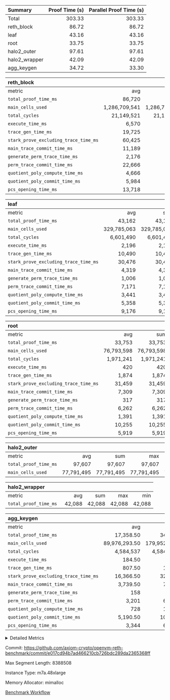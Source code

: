 | Summary | Proof Time (s) | Parallel Proof Time (s) |
|:---|---:|---:|
| Total |  303.33 |  303.33 |
| reth_block |  86.72 |  86.72 |
| leaf |  43.16 |  43.16 |
| root |  33.75 |  33.75 |
| halo2_outer |  97.61 |  97.61 |
| halo2_wrapper |  42.09 |  42.09 |
| agg_keygen |  34.72 |  33.30 |


| reth_block |||||
|:---|---:|---:|---:|---:|
|metric|avg|sum|max|min|
| `total_proof_time_ms ` |  86,720 |  86,720 |  86,720 |  86,720 |
| `main_cells_used     ` |  1,286,709,541 |  1,286,709,541 |  1,286,709,541 |  1,286,709,541 |
| `total_cycles        ` |  21,149,521 |  21,149,521 |  21,149,521 |  21,149,521 |
| `execute_time_ms     ` |  6,570 |  6,570 |  6,570 |  6,570 |
| `trace_gen_time_ms   ` |  19,725 |  19,725 |  19,725 |  19,725 |
| `stark_prove_excluding_trace_time_ms` |  60,425 |  60,425 |  60,425 |  60,425 |
| `main_trace_commit_time_ms` |  11,189 |  11,189 |  11,189 |  11,189 |
| `generate_perm_trace_time_ms` |  2,176 |  2,176 |  2,176 |  2,176 |
| `perm_trace_commit_time_ms` |  22,666 |  22,666 |  22,666 |  22,666 |
| `quotient_poly_compute_time_ms` |  4,666 |  4,666 |  4,666 |  4,666 |
| `quotient_poly_commit_time_ms` |  5,984 |  5,984 |  5,984 |  5,984 |
| `pcs_opening_time_ms ` |  13,718 |  13,718 |  13,718 |  13,718 |

| leaf |||||
|:---|---:|---:|---:|---:|
|metric|avg|sum|max|min|
| `total_proof_time_ms ` |  43,162 |  43,162 |  43,162 |  43,162 |
| `main_cells_used     ` |  329,785,063 |  329,785,063 |  329,785,063 |  329,785,063 |
| `total_cycles        ` |  6,601,490 |  6,601,490 |  6,601,490 |  6,601,490 |
| `execute_time_ms     ` |  2,196 |  2,196 |  2,196 |  2,196 |
| `trace_gen_time_ms   ` |  10,490 |  10,490 |  10,490 |  10,490 |
| `stark_prove_excluding_trace_time_ms` |  30,476 |  30,476 |  30,476 |  30,476 |
| `main_trace_commit_time_ms` |  4,319 |  4,319 |  4,319 |  4,319 |
| `generate_perm_trace_time_ms` |  1,006 |  1,006 |  1,006 |  1,006 |
| `perm_trace_commit_time_ms` |  7,171 |  7,171 |  7,171 |  7,171 |
| `quotient_poly_compute_time_ms` |  3,441 |  3,441 |  3,441 |  3,441 |
| `quotient_poly_commit_time_ms` |  5,358 |  5,358 |  5,358 |  5,358 |
| `pcs_opening_time_ms ` |  9,176 |  9,176 |  9,176 |  9,176 |

| root |||||
|:---|---:|---:|---:|---:|
|metric|avg|sum|max|min|
| `total_proof_time_ms ` |  33,753 |  33,753 |  33,753 |  33,753 |
| `main_cells_used     ` |  76,793,598 |  76,793,598 |  76,793,598 |  76,793,598 |
| `total_cycles        ` |  1,971,241 |  1,971,241 |  1,971,241 |  1,971,241 |
| `execute_time_ms     ` |  420 |  420 |  420 |  420 |
| `trace_gen_time_ms   ` |  1,874 |  1,874 |  1,874 |  1,874 |
| `stark_prove_excluding_trace_time_ms` |  31,459 |  31,459 |  31,459 |  31,459 |
| `main_trace_commit_time_ms` |  7,309 |  7,309 |  7,309 |  7,309 |
| `generate_perm_trace_time_ms` |  317 |  317 |  317 |  317 |
| `perm_trace_commit_time_ms` |  6,262 |  6,262 |  6,262 |  6,262 |
| `quotient_poly_compute_time_ms` |  1,391 |  1,391 |  1,391 |  1,391 |
| `quotient_poly_commit_time_ms` |  10,255 |  10,255 |  10,255 |  10,255 |
| `pcs_opening_time_ms ` |  5,919 |  5,919 |  5,919 |  5,919 |

| halo2_outer |||||
|:---|---:|---:|---:|---:|
|metric|avg|sum|max|min|
| `total_proof_time_ms ` |  97,607 |  97,607 |  97,607 |  97,607 |
| `main_cells_used     ` |  77,791,495 |  77,791,495 |  77,791,495 |  77,791,495 |

| halo2_wrapper |||||
|:---|---:|---:|---:|---:|
|metric|avg|sum|max|min|
| `total_proof_time_ms ` |  42,088 |  42,088 |  42,088 |  42,088 |

| agg_keygen |||||
|:---|---:|---:|---:|---:|
|metric|avg|sum|max|min|
| `total_proof_time_ms ` |  17,358.50 |  34,717 |  33,297 |  1,420 |
| `main_cells_used     ` |  89,976,293.50 |  179,952,587 |  179,024,518 |  928,069 |
| `total_cycles        ` |  4,584,537 |  4,584,537 |  4,584,537 |  4,584,537 |
| `execute_time_ms     ` |  184.50 |  369 |  364 |  5 |
| `trace_gen_time_ms   ` |  807.50 |  1,615 |  1,597 |  18 |
| `stark_prove_excluding_trace_time_ms` |  16,366.50 |  32,733 |  31,336 |  1,397 |
| `main_trace_commit_time_ms` |  3,739.50 |  7,479 |  7,333 |  146 |
| `generate_perm_trace_time_ms` |  158 |  316 |  295 |  21 |
| `perm_trace_commit_time_ms` |  3,201 |  6,402 |  6,239 |  163 |
| `quotient_poly_compute_time_ms` |  728 |  1,456 |  1,385 |  71 |
| `quotient_poly_commit_time_ms` |  5,190.50 |  10,381 |  10,204 |  177 |
| `pcs_opening_time_ms ` |  3,344 |  6,688 |  5,874 |  814 |



<details>
<summary>Detailed Metrics</summary>

| air_name | block_number | quotient_deg | interactions | constraints |
| --- | --- | --- | --- | --- |
| AccessAdapterAir<16> | 21345144 | 2 | 5 | 14 | 
| AccessAdapterAir<2> | 21345144 | 2 | 5 | 14 | 
| AccessAdapterAir<32> | 21345144 | 2 | 5 | 14 | 
| AccessAdapterAir<4> | 21345144 | 2 | 5 | 14 | 
| AccessAdapterAir<64> | 21345144 | 2 | 5 | 14 | 
| AccessAdapterAir<8> | 21345144 | 2 | 5 | 14 | 
| BitwiseOperationLookupAir<8> | 21345144 | 2 | 2 | 4 | 
| KeccakVmAir | 21345144 | 2 | 321 | 4,571 | 
| MemoryMerkleAir<8> | 21345144 | 2 | 4 | 40 | 
| PersistentBoundaryAir<8> | 21345144 | 2 | 3 | 6 | 
| PhantomAir | 21345144 | 2 | 3 | 5 | 
| Poseidon2PeripheryAir<BabyBearParameters>, 1> | 21345144 | 2 | 1 | 286 | 
| ProgramAir | 21345144 | 1 | 1 | 4 | 
| RangeTupleCheckerAir<2> | 21345144 | 1 | 1 | 4 | 
| VariableRangeCheckerAir | 21345144 | 1 | 1 | 4 | 
| VmAirWrapper<Rv32BaseAluAdapterAir, BaseAluCoreAir<4, 8> | 21345144 | 2 | 19 | 43 | 
| VmAirWrapper<Rv32BaseAluAdapterAir, LessThanCoreAir<4, 8> | 21345144 | 2 | 17 | 39 | 
| VmAirWrapper<Rv32BaseAluAdapterAir, ShiftCoreAir<4, 8> | 21345144 | 2 | 23 | 90 | 
| VmAirWrapper<Rv32BranchAdapterAir, BranchEqualCoreAir<4> | 21345144 | 2 | 11 | 25 | 
| VmAirWrapper<Rv32BranchAdapterAir, BranchLessThanCoreAir<4, 8> | 21345144 | 2 | 13 | 41 | 
| VmAirWrapper<Rv32CondRdWriteAdapterAir, Rv32JalLuiCoreAir> | 21345144 | 2 | 10 | 22 | 
| VmAirWrapper<Rv32HeapAdapterAir<2, 32, 32>, BaseAluCoreAir<32, 8> | 21345144 | 2 | 61 | 140 | 
| VmAirWrapper<Rv32HeapAdapterAir<2, 32, 32>, LessThanCoreAir<32, 8> | 21345144 | 2 | 31 | 129 | 
| VmAirWrapper<Rv32HeapAdapterAir<2, 32, 32>, MultiplicationCoreAir<32, 8> | 21345144 | 2 | 61 | 71 | 
| VmAirWrapper<Rv32HeapAdapterAir<2, 32, 32>, ShiftCoreAir<32, 8> | 21345144 | 2 | 79 | 2,161 | 
| VmAirWrapper<Rv32HeapBranchAdapterAir<2, 32>, BranchEqualCoreAir<32> | 21345144 | 2 | 20 | 64 | 
| VmAirWrapper<Rv32HeapBranchAdapterAir<2, 32>, BranchLessThanCoreAir<32, 8> | 21345144 | 2 | 22 | 136 | 
| VmAirWrapper<Rv32HintStoreAdapterAir, Rv32HintStoreCoreAir> | 21345144 | 2 | 15 | 17 | 
| VmAirWrapper<Rv32IsEqualModAdapterAir<2, 1, 32, 32>, ModularIsEqualCoreAir<32, 4, 8> | 21345144 | 2 | 25 | 223 | 
| VmAirWrapper<Rv32JalrAdapterAir, Rv32JalrCoreAir> | 21345144 | 2 | 16 | 20 | 
| VmAirWrapper<Rv32LoadStoreAdapterAir, LoadSignExtendCoreAir<4, 8> | 21345144 | 2 | 18 | 33 | 
| VmAirWrapper<Rv32LoadStoreAdapterAir, LoadStoreCoreAir<4> | 21345144 | 2 | 17 | 38 | 
| VmAirWrapper<Rv32MultAdapterAir, DivRemCoreAir<4, 8> | 21345144 | 2 | 25 | 88 | 
| VmAirWrapper<Rv32MultAdapterAir, MulHCoreAir<4, 8> | 21345144 | 2 | 24 | 38 | 
| VmAirWrapper<Rv32MultAdapterAir, MultiplicationCoreAir<4, 8> | 21345144 | 2 | 19 | 26 | 
| VmAirWrapper<Rv32RdWriteAdapterAir, Rv32AuipcCoreAir> | 21345144 | 2 | 11 | 15 | 
| VmAirWrapper<Rv32VecHeapAdapterAir<1, 2, 2, 32, 32>, FieldExpressionCoreAir> | 21345144 | 2 | 411 | 481 | 
| VmAirWrapper<Rv32VecHeapAdapterAir<1, 4, 8, 32, 32>, FieldExpressionCoreAir> | 21345144 | 2 | 1,716 | 1,739 | 
| VmAirWrapper<Rv32VecHeapAdapterAir<2, 1, 1, 32, 32>, FieldExpressionCoreAir> | 21345144 | 2 | 156 | 189 | 
| VmAirWrapper<Rv32VecHeapAdapterAir<2, 12, 12, 32, 32>, FieldExpressionCoreAir> | 21345144 | 2 | 4,370 | 4,415 | 
| VmAirWrapper<Rv32VecHeapAdapterAir<2, 2, 2, 32, 32>, FieldExpressionCoreAir> | 21345144 | 2 | 422 | 456 | 
| VmAirWrapper<Rv32VecHeapAdapterAir<2, 4, 10, 32, 32>, FieldExpressionCoreAir> | 21345144 | 2 | 1,303 | 1,314 | 
| VmAirWrapper<Rv32VecHeapAdapterAir<2, 4, 12, 32, 32>, FieldExpressionCoreAir> | 21345144 | 2 | 2,903 | 2,947 | 
| VmAirWrapper<Rv32VecHeapTwoReadsAdapterAir<12, 10, 12, 32, 32>, FieldExpressionCoreAir> | 21345144 | 2 | 3,977 | 4,017 | 
| VmAirWrapper<Rv32VecHeapTwoReadsAdapterAir<4, 2, 4, 32, 32>, FieldExpressionCoreAir> | 21345144 | 2 | 565 | 564 | 
| VmConnectorAir | 21345144 | 2 | 3 | 9 | 

| block_number | execute_time_ms |
| --- | --- |
| 21345144 | 303 | 

| group | air_name | block_number | rows | quotient_deg | prep_cols | perm_cols | main_cols | interactions | constraints | cells |
| --- | --- | --- | --- | --- | --- | --- | --- | --- | --- | --- |
| agg_keygen | AccessAdapterAir<16> | 21345144 |  | 2 |  |  |  | 5 | 14 |  | 
| agg_keygen | AccessAdapterAir<2> | 21345144 | 524,288 | 4 |  | 16 | 11 | 5 | 14 | 14,155,776 | 
| agg_keygen | AccessAdapterAir<32> | 21345144 |  | 2 |  |  |  | 5 | 14 |  | 
| agg_keygen | AccessAdapterAir<4> | 21345144 | 262,144 | 4 |  | 16 | 13 | 5 | 14 | 7,602,176 | 
| agg_keygen | AccessAdapterAir<64> | 21345144 |  | 2 |  |  |  | 5 | 14 |  | 
| agg_keygen | AccessAdapterAir<8> | 21345144 | 512 | 4 |  | 16 | 17 | 5 | 14 | 16,896 | 
| agg_keygen | BitwiseOperationLookupAir<8> | 21345144 |  | 2 |  |  |  | 2 | 4 |  | 
| agg_keygen | FriReducedOpeningAir | 21345144 | 524,288 | 8 |  | 36 | 26 | 31 | 53 | 32,505,856 | 
| agg_keygen | MemoryMerkleAir<8> | 21345144 |  | 2 |  |  |  | 4 | 40 |  | 
| agg_keygen | NativePoseidon2Air<BabyBearParameters>, 1> | 21345144 | 131,072 | 8 |  | 356 | 399 | 176 | 590 | 98,959,360 | 
| agg_keygen | PersistentBoundaryAir<8> | 21345144 |  | 2 |  |  |  | 3 | 6 |  | 
| agg_keygen | PhantomAir | 21345144 | 65,536 | 4 |  | 8 | 6 | 3 | 5 | 917,504 | 
| agg_keygen | Poseidon2PeripheryAir<BabyBearParameters>, 1> | 21345144 |  | 2 |  |  |  | 1 | 286 |  | 
| agg_keygen | ProgramAir | 21345144 | 262,144 | 1 |  | 8 | 10 | 1 | 4 | 4,718,592 | 
| agg_keygen | RangeTupleCheckerAir<2> | 21345144 |  | 1 |  |  |  | 1 | 4 |  | 
| agg_keygen | VariableRangeCheckerAir | 21345144 | 262,144 | 1 | 2 | 8 | 1 | 1 | 4 | 2,359,296 | 
| agg_keygen | VmAirWrapper<BranchNativeAdapterAir, BranchEqualCoreAir<1> | 21345144 | 1,048,576 | 4 |  | 28 | 23 | 11 | 23 | 53,477,376 | 
| agg_keygen | VmAirWrapper<JalNativeAdapterAir, JalCoreAir> | 21345144 | 131,072 | 8 |  | 12 | 10 | 7 | 6 | 2,883,584 | 
| agg_keygen | VmAirWrapper<NativeAdapterAir<2, 0>, PublicValuesCoreAir> | 21345144 | 64 | 8 |  | 16 | 23 | 11 | 23 | 2,496 | 
| agg_keygen | VmAirWrapper<NativeAdapterAir<2, 1>, FieldArithmeticCoreAir> | 21345144 | 4,194,304 | 8 |  | 20 | 30 | 15 | 23 | 209,715,200 | 
| agg_keygen | VmAirWrapper<NativeLoadStoreAdapterAir<1>, NativeLoadStoreCoreAir<1> | 21345144 | 2,097,152 | 8 |  | 36 | 25 | 15 | 20 | 127,926,272 | 
| agg_keygen | VmAirWrapper<NativeLoadStoreAdapterAir<4>, NativeLoadStoreCoreAir<4> | 21345144 | 131,072 | 8 |  | 36 | 34 | 15 | 20 | 9,175,040 | 
| agg_keygen | VmAirWrapper<NativeVectorizedAdapterAir<4>, FieldExtensionCoreAir> | 21345144 | 131,072 | 8 |  | 20 | 40 | 15 | 23 | 7,864,320 | 
| agg_keygen | VmAirWrapper<Rv32BaseAluAdapterAir, BaseAluCoreAir<4, 8> | 21345144 |  | 2 |  |  |  | 19 | 43 |  | 
| agg_keygen | VmAirWrapper<Rv32BaseAluAdapterAir, LessThanCoreAir<4, 8> | 21345144 |  | 2 |  |  |  | 17 | 39 |  | 
| agg_keygen | VmAirWrapper<Rv32BaseAluAdapterAir, ShiftCoreAir<4, 8> | 21345144 |  | 2 |  |  |  | 23 | 90 |  | 
| agg_keygen | VmAirWrapper<Rv32BranchAdapterAir, BranchEqualCoreAir<4> | 21345144 |  | 2 |  |  |  | 11 | 25 |  | 
| agg_keygen | VmAirWrapper<Rv32BranchAdapterAir, BranchLessThanCoreAir<4, 8> | 21345144 |  | 2 |  |  |  | 13 | 41 |  | 
| agg_keygen | VmAirWrapper<Rv32CondRdWriteAdapterAir, Rv32JalLuiCoreAir> | 21345144 |  | 2 |  |  |  | 10 | 22 |  | 
| agg_keygen | VmAirWrapper<Rv32HintStoreAdapterAir, Rv32HintStoreCoreAir> | 21345144 |  | 2 |  |  |  | 15 | 17 |  | 
| agg_keygen | VmAirWrapper<Rv32JalrAdapterAir, Rv32JalrCoreAir> | 21345144 |  | 2 |  |  |  | 16 | 20 |  | 
| agg_keygen | VmAirWrapper<Rv32LoadStoreAdapterAir, LoadSignExtendCoreAir<4, 8> | 21345144 |  | 2 |  |  |  | 18 | 33 |  | 
| agg_keygen | VmAirWrapper<Rv32LoadStoreAdapterAir, LoadStoreCoreAir<4> | 21345144 |  | 2 |  |  |  | 17 | 38 |  | 
| agg_keygen | VmAirWrapper<Rv32MultAdapterAir, DivRemCoreAir<4, 8> | 21345144 |  | 2 |  |  |  | 25 | 88 |  | 
| agg_keygen | VmAirWrapper<Rv32MultAdapterAir, MulHCoreAir<4, 8> | 21345144 |  | 2 |  |  |  | 24 | 38 |  | 
| agg_keygen | VmAirWrapper<Rv32MultAdapterAir, MultiplicationCoreAir<4, 8> | 21345144 |  | 2 |  |  |  | 19 | 26 |  | 
| agg_keygen | VmAirWrapper<Rv32RdWriteAdapterAir, Rv32AuipcCoreAir> | 21345144 |  | 2 |  |  |  | 11 | 15 |  | 
| agg_keygen | VmConnectorAir | 21345144 | 2 | 4 | 1 | 8 | 4 | 3 | 9 | 24 | 
| agg_keygen | VolatileBoundaryAir | 21345144 | 1,048,576 | 4 |  | 8 | 11 | 4 | 16 | 19,922,944 | 

| group | air_name | block_number | idx | rows | prep_cols | perm_cols | main_cols | cells |
| --- | --- | --- | --- | --- | --- | --- | --- | --- |
| leaf | AccessAdapterAir<2> | 21345144 | 0 | 2,097,152 |  | 16 | 11 | 56,623,104 | 
| leaf | AccessAdapterAir<4> | 21345144 | 0 | 1,048,576 |  | 16 | 13 | 30,408,704 | 
| leaf | AccessAdapterAir<8> | 21345144 | 0 | 512 |  | 16 | 17 | 16,896 | 
| leaf | FriReducedOpeningAir | 21345144 | 0 | 2,097,152 |  | 36 | 26 | 130,023,424 | 
| leaf | NativePoseidon2Air<BabyBearParameters>, 1> | 21345144 | 0 | 262,144 |  | 356 | 399 | 197,918,720 | 
| leaf | PhantomAir | 21345144 | 0 | 65,536 |  | 8 | 6 | 917,504 | 
| leaf | ProgramAir | 21345144 | 0 | 4,194,304 |  | 8 | 10 | 75,497,472 | 
| leaf | VariableRangeCheckerAir | 21345144 | 0 | 262,144 | 2 | 8 | 1 | 2,359,296 | 
| leaf | VmAirWrapper<BranchNativeAdapterAir, BranchEqualCoreAir<1> | 21345144 | 0 | 2,097,152 |  | 28 | 23 | 106,954,752 | 
| leaf | VmAirWrapper<JalNativeAdapterAir, JalCoreAir> | 21345144 | 0 | 65,536 |  | 12 | 10 | 1,441,792 | 
| leaf | VmAirWrapper<NativeAdapterAir<2, 0>, PublicValuesCoreAir> | 21345144 | 0 | 64 |  | 16 | 23 | 2,496 | 
| leaf | VmAirWrapper<NativeAdapterAir<2, 1>, FieldArithmeticCoreAir> | 21345144 | 0 | 4,194,304 |  | 20 | 30 | 209,715,200 | 
| leaf | VmAirWrapper<NativeLoadStoreAdapterAir<1>, NativeLoadStoreCoreAir<1> | 21345144 | 0 | 2,097,152 |  | 36 | 25 | 127,926,272 | 
| leaf | VmAirWrapper<NativeLoadStoreAdapterAir<4>, NativeLoadStoreCoreAir<4> | 21345144 | 0 | 131,072 |  | 36 | 34 | 9,175,040 | 
| leaf | VmAirWrapper<NativeVectorizedAdapterAir<4>, FieldExtensionCoreAir> | 21345144 | 0 | 524,288 |  | 20 | 40 | 31,457,280 | 
| leaf | VmConnectorAir | 21345144 | 0 | 2 | 1 | 8 | 4 | 24 | 
| leaf | VolatileBoundaryAir | 21345144 | 0 | 2,097,152 |  | 8 | 11 | 39,845,888 | 
| root | AccessAdapterAir<2> | 21345144 | 0 | 262,144 |  | 12 | 11 | 6,029,312 | 
| root | AccessAdapterAir<4> | 21345144 | 0 | 131,072 |  | 12 | 13 | 3,276,800 | 
| root | AccessAdapterAir<8> | 21345144 | 0 | 256 |  | 12 | 17 | 7,424 | 
| root | FriReducedOpeningAir | 21345144 | 0 | 262,144 |  | 28 | 26 | 14,155,776 | 
| root | NativePoseidon2Air<BabyBearParameters>, 1> | 21345144 | 0 | 32,768 |  | 240 | 399 | 20,938,752 | 
| root | PhantomAir | 21345144 | 0 | 32,768 |  | 8 | 6 | 458,752 | 
| root | ProgramAir | 21345144 | 0 | 262,144 |  | 8 | 10 | 4,718,592 | 
| root | VariableRangeCheckerAir | 21345144 | 0 | 262,144 | 2 | 8 | 1 | 2,359,296 | 
| root | VmAirWrapper<BranchNativeAdapterAir, BranchEqualCoreAir<1> | 21345144 | 0 | 524,288 |  | 20 | 23 | 22,544,384 | 
| root | VmAirWrapper<JalNativeAdapterAir, JalCoreAir> | 21345144 | 0 | 65,536 |  | 12 | 10 | 1,441,792 | 
| root | VmAirWrapper<NativeAdapterAir<2, 0>, PublicValuesCoreAir> | 21345144 | 0 | 64 |  | 12 | 22 | 2,176 | 
| root | VmAirWrapper<NativeAdapterAir<2, 1>, FieldArithmeticCoreAir> | 21345144 | 0 | 1,048,576 |  | 16 | 30 | 48,234,496 | 
| root | VmAirWrapper<NativeLoadStoreAdapterAir<1>, NativeLoadStoreCoreAir<1> | 21345144 | 0 | 524,288 |  | 24 | 25 | 25,690,112 | 
| root | VmAirWrapper<NativeLoadStoreAdapterAir<4>, NativeLoadStoreCoreAir<4> | 21345144 | 0 | 65,536 |  | 24 | 34 | 3,801,088 | 
| root | VmAirWrapper<NativeVectorizedAdapterAir<4>, FieldExtensionCoreAir> | 21345144 | 0 | 65,536 |  | 16 | 40 | 3,670,016 | 
| root | VmConnectorAir | 21345144 | 0 | 2 | 1 | 8 | 4 | 24 | 
| root | VolatileBoundaryAir | 21345144 | 0 | 524,288 |  | 8 | 11 | 9,961,472 | 

| group | air_name | block_number | segment | rows | prep_cols | perm_cols | main_cols | cells |
| --- | --- | --- | --- | --- | --- | --- | --- | --- |
| agg_keygen | AccessAdapterAir<16> | 21345144 | 0 | 1 |  | 24 | 25 | 49 | 
| agg_keygen | AccessAdapterAir<2> | 21345144 | 0 | 1 |  | 24 | 11 | 35 | 
| agg_keygen | AccessAdapterAir<32> | 21345144 | 0 | 1 |  | 24 | 41 | 65 | 
| agg_keygen | AccessAdapterAir<4> | 21345144 | 0 | 1 |  | 24 | 13 | 37 | 
| agg_keygen | AccessAdapterAir<64> | 21345144 | 0 | 1 |  | 24 | 73 | 97 | 
| agg_keygen | AccessAdapterAir<8> | 21345144 | 0 | 1 |  | 24 | 17 | 41 | 
| agg_keygen | BitwiseOperationLookupAir<8> | 21345144 | 0 | 65,536 | 3 | 8 | 2 | 655,360 | 
| agg_keygen | MemoryMerkleAir<8> | 21345144 | 0 | 64 |  | 20 | 32 | 3,328 | 
| agg_keygen | PersistentBoundaryAir<8> | 21345144 | 0 | 1 |  | 12 | 20 | 32 | 
| agg_keygen | PhantomAir | 21345144 | 0 | 1 |  | 12 | 6 | 18 | 
| agg_keygen | Poseidon2PeripheryAir<BabyBearParameters>, 1> | 21345144 | 0 | 32 |  | 8 | 300 | 9,856 | 
| agg_keygen | ProgramAir | 21345144 | 0 | 1 |  | 8 | 10 | 18 | 
| agg_keygen | RangeTupleCheckerAir<2> | 21345144 | 0 | 524,288 | 2 | 8 | 1 | 4,718,592 | 
| agg_keygen | VariableRangeCheckerAir | 21345144 | 0 | 262,144 | 2 | 8 | 1 | 2,359,296 | 
| agg_keygen | VmAirWrapper<Rv32BaseAluAdapterAir, BaseAluCoreAir<4, 8> | 21345144 | 0 | 1 |  | 80 | 36 | 116 | 
| agg_keygen | VmAirWrapper<Rv32BaseAluAdapterAir, LessThanCoreAir<4, 8> | 21345144 | 0 | 1 |  | 40 | 37 | 77 | 
| agg_keygen | VmAirWrapper<Rv32BaseAluAdapterAir, ShiftCoreAir<4, 8> | 21345144 | 0 | 1 |  | 52 | 53 | 105 | 
| agg_keygen | VmAirWrapper<Rv32BranchAdapterAir, BranchEqualCoreAir<4> | 21345144 | 0 | 1 |  | 48 | 26 | 74 | 
| agg_keygen | VmAirWrapper<Rv32BranchAdapterAir, BranchLessThanCoreAir<4, 8> | 21345144 | 0 | 1 |  | 56 | 32 | 88 | 
| agg_keygen | VmAirWrapper<Rv32CondRdWriteAdapterAir, Rv32JalLuiCoreAir> | 21345144 | 0 | 1 |  | 44 | 18 | 62 | 
| agg_keygen | VmAirWrapper<Rv32HintStoreAdapterAir, Rv32HintStoreCoreAir> | 21345144 | 0 | 1 |  | 36 | 26 | 62 | 
| agg_keygen | VmAirWrapper<Rv32JalrAdapterAir, Rv32JalrCoreAir> | 21345144 | 0 | 1 |  | 36 | 28 | 64 | 
| agg_keygen | VmAirWrapper<Rv32LoadStoreAdapterAir, LoadSignExtendCoreAir<4, 8> | 21345144 | 0 | 1 |  | 76 | 35 | 111 | 
| agg_keygen | VmAirWrapper<Rv32LoadStoreAdapterAir, LoadStoreCoreAir<4> | 21345144 | 0 | 1 |  | 72 | 40 | 112 | 
| agg_keygen | VmAirWrapper<Rv32MultAdapterAir, DivRemCoreAir<4, 8> | 21345144 | 0 | 1 |  | 104 | 57 | 161 | 
| agg_keygen | VmAirWrapper<Rv32MultAdapterAir, MulHCoreAir<4, 8> | 21345144 | 0 | 1 |  | 100 | 39 | 139 | 
| agg_keygen | VmAirWrapper<Rv32MultAdapterAir, MultiplicationCoreAir<4, 8> | 21345144 | 0 | 1 |  | 80 | 31 | 111 | 
| agg_keygen | VmAirWrapper<Rv32RdWriteAdapterAir, Rv32AuipcCoreAir> | 21345144 | 0 | 1 |  | 28 | 21 | 49 | 
| agg_keygen | VmConnectorAir | 21345144 | 0 | 2 | 1 | 12 | 4 | 32 | 
| reth_block | AccessAdapterAir<16> | 21345144 | 0 | 131,072 |  | 24 | 25 | 6,422,528 | 
| reth_block | AccessAdapterAir<2> | 21345144 | 0 | 32,768 |  | 24 | 11 | 1,146,880 | 
| reth_block | AccessAdapterAir<32> | 21345144 | 0 | 65,536 |  | 24 | 41 | 4,259,840 | 
| reth_block | AccessAdapterAir<4> | 21345144 | 0 | 16,384 |  | 24 | 13 | 606,208 | 
| reth_block | AccessAdapterAir<8> | 21345144 | 0 | 1,048,576 |  | 24 | 17 | 42,991,616 | 
| reth_block | BitwiseOperationLookupAir<8> | 21345144 | 0 | 65,536 | 3 | 8 | 2 | 655,360 | 
| reth_block | KeccakVmAir | 21345144 | 0 | 131,072 |  | 1,288 | 3,164 | 583,532,544 | 
| reth_block | MemoryMerkleAir<8> | 21345144 | 0 | 1,048,576 |  | 20 | 32 | 54,525,952 | 
| reth_block | PersistentBoundaryAir<8> | 21345144 | 0 | 1,048,576 |  | 12 | 20 | 33,554,432 | 
| reth_block | PhantomAir | 21345144 | 0 | 32,768 |  | 12 | 6 | 589,824 | 
| reth_block | Poseidon2PeripheryAir<BabyBearParameters>, 1> | 21345144 | 0 | 524,288 |  | 8 | 300 | 161,480,704 | 
| reth_block | ProgramAir | 21345144 | 0 | 524,288 |  | 8 | 10 | 9,437,184 | 
| reth_block | RangeTupleCheckerAir<2> | 21345144 | 0 | 2,097,152 | 2 | 8 | 1 | 18,874,368 | 
| reth_block | VariableRangeCheckerAir | 21345144 | 0 | 262,144 | 2 | 8 | 1 | 2,359,296 | 
| reth_block | VmAirWrapper<Rv32BaseAluAdapterAir, BaseAluCoreAir<4, 8> | 21345144 | 0 | 8,388,608 |  | 80 | 36 | 973,078,528 | 
| reth_block | VmAirWrapper<Rv32BaseAluAdapterAir, LessThanCoreAir<4, 8> | 21345144 | 0 | 524,288 |  | 40 | 37 | 40,370,176 | 
| reth_block | VmAirWrapper<Rv32BaseAluAdapterAir, ShiftCoreAir<4, 8> | 21345144 | 0 | 1,048,576 |  | 52 | 53 | 110,100,480 | 
| reth_block | VmAirWrapper<Rv32BranchAdapterAir, BranchEqualCoreAir<4> | 21345144 | 0 | 2,097,152 |  | 48 | 26 | 155,189,248 | 
| reth_block | VmAirWrapper<Rv32BranchAdapterAir, BranchLessThanCoreAir<4, 8> | 21345144 | 0 | 2,097,152 |  | 56 | 32 | 184,549,376 | 
| reth_block | VmAirWrapper<Rv32CondRdWriteAdapterAir, Rv32JalLuiCoreAir> | 21345144 | 0 | 524,288 |  | 44 | 18 | 32,505,856 | 
| reth_block | VmAirWrapper<Rv32HeapAdapterAir<2, 32, 32>, BaseAluCoreAir<32, 8> | 21345144 | 0 | 8,192 |  | 248 | 168 | 3,407,872 | 
| reth_block | VmAirWrapper<Rv32HeapAdapterAir<2, 32, 32>, LessThanCoreAir<32, 8> | 21345144 | 0 | 2,048 |  | 68 | 169 | 485,376 | 
| reth_block | VmAirWrapper<Rv32HeapAdapterAir<2, 32, 32>, MultiplicationCoreAir<32, 8> | 21345144 | 0 | 1,024 |  | 248 | 164 | 421,888 | 
| reth_block | VmAirWrapper<Rv32HeapAdapterAir<2, 32, 32>, ShiftCoreAir<32, 8> | 21345144 | 0 | 2,048 |  | 164 | 241 | 829,440 | 
| reth_block | VmAirWrapper<Rv32HeapBranchAdapterAir<2, 32>, BranchEqualCoreAir<32> | 21345144 | 0 | 8,192 |  | 84 | 124 | 1,703,936 | 
| reth_block | VmAirWrapper<Rv32HintStoreAdapterAir, Rv32HintStoreCoreAir> | 21345144 | 0 | 262,144 |  | 36 | 26 | 16,252,928 | 
| reth_block | VmAirWrapper<Rv32IsEqualModAdapterAir<2, 1, 32, 32>, ModularIsEqualCoreAir<32, 4, 8> | 21345144 | 0 | 8,192 |  | 56 | 166 | 1,818,624 | 
| reth_block | VmAirWrapper<Rv32JalrAdapterAir, Rv32JalrCoreAir> | 21345144 | 0 | 524,288 |  | 36 | 28 | 33,554,432 | 
| reth_block | VmAirWrapper<Rv32LoadStoreAdapterAir, LoadSignExtendCoreAir<4, 8> | 21345144 | 0 | 1,048,576 |  | 76 | 35 | 116,391,936 | 
| reth_block | VmAirWrapper<Rv32LoadStoreAdapterAir, LoadStoreCoreAir<4> | 21345144 | 0 | 8,388,608 |  | 72 | 40 | 939,524,096 | 
| reth_block | VmAirWrapper<Rv32MultAdapterAir, DivRemCoreAir<4, 8> | 21345144 | 0 | 1,024 |  | 104 | 57 | 164,864 | 
| reth_block | VmAirWrapper<Rv32MultAdapterAir, MulHCoreAir<4, 8> | 21345144 | 0 | 65,536 |  | 100 | 39 | 9,109,504 | 
| reth_block | VmAirWrapper<Rv32MultAdapterAir, MultiplicationCoreAir<4, 8> | 21345144 | 0 | 131,072 |  | 80 | 31 | 14,548,992 | 
| reth_block | VmAirWrapper<Rv32RdWriteAdapterAir, Rv32AuipcCoreAir> | 21345144 | 0 | 131,072 |  | 28 | 21 | 6,422,528 | 
| reth_block | VmAirWrapper<Rv32VecHeapAdapterAir<1, 2, 2, 32, 32>, FieldExpressionCoreAir> | 21345144 | 0 | 2,048 |  | 828 | 543 | 2,807,808 | 
| reth_block | VmAirWrapper<Rv32VecHeapAdapterAir<2, 1, 1, 32, 32>, FieldExpressionCoreAir> | 21345144 | 0 | 64 |  | 316 | 261 | 36,928 | 
| reth_block | VmAirWrapper<Rv32VecHeapAdapterAir<2, 2, 2, 32, 32>, FieldExpressionCoreAir> | 21345144 | 0 | 2,048 |  | 848 | 619 | 3,004,416 | 
| reth_block | VmConnectorAir | 21345144 | 0 | 2 | 1 | 12 | 4 | 32 | 

| group | block_number | trace_gen_time_ms | total_proof_time_ms | total_cycles | total_cells | stark_prove_excluding_trace_time_ms | quotient_poly_compute_time_ms | quotient_poly_commit_time_ms | perm_trace_commit_time_ms | pcs_opening_time_ms | num_segments | main_trace_commit_time_ms | main_cells_used | halo2_total_cells | halo2_keygen_time_ms | generate_perm_trace_time_ms | execute_time_ms |
| --- | --- | --- | --- | --- | --- | --- | --- | --- | --- | --- | --- | --- | --- | --- | --- | --- | --- |
| agg_keygen | 21345144 | 1,597 | 33,297 | 4,584,537 | 589,843,416 | 31,336 | 1,385 | 10,204 | 6,239 | 5,874 | 1 | 7,333 | 179,024,518 | 5,809,036 | 21,202 | 295 | 364 | 
| halo2_outer | 21345144 |  | 97,607 |  |  |  |  |  |  |  |  |  | 77,791,495 |  |  |  |  | 
| halo2_wrapper | 21345144 |  | 42,088 |  |  |  |  |  |  |  |  |  |  |  |  |  |  | 
| reth_block | 21345144 |  |  |  |  |  |  |  |  |  | 1 |  |  |  |  |  |  | 

| group | block_number | cell_tracker_span | simple_advice_cells | lookup_advice_cells | fixed_cells |
| --- | --- | --- | --- | --- | --- |
| agg_keygen | 21345144 | VerifierProgram | 642,861 | 168,389 | 204,527 | 
| agg_keygen | 21345144 | VerifierProgram;PoseidonCell | 20,120 |  | 5,800 | 
| agg_keygen | 21345144 | VerifierProgram;stage-c-build-rounds | 335,247 | 727 | 94,568 | 
| agg_keygen | 21345144 | VerifierProgram;stage-c-build-rounds;PoseidonCell | 47,785 |  | 13,775 | 
| agg_keygen | 21345144 | VerifierProgram;stage-d-verify-pcs | 161 | 40 | 61 | 
| agg_keygen | 21345144 | VerifierProgram;stage-d-verify-pcs;stage-d-verifier-verify | 584,383 | 2,320 | 170,231 | 
| agg_keygen | 21345144 | VerifierProgram;stage-d-verify-pcs;stage-d-verifier-verify;PoseidonCell | 72,935 |  | 21,025 | 
| agg_keygen | 21345144 | VerifierProgram;stage-d-verify-pcs;stage-d-verifier-verify;cache-generator-powers | 414,288 | 71,064 | 127,344 | 
| agg_keygen | 21345144 | VerifierProgram;stage-d-verify-pcs;stage-d-verifier-verify;compute-reduced-opening;single-reduced-opening-eval | 10,705,632 | 582,428 | 1,944,096 | 
| agg_keygen | 21345144 | VerifierProgram;stage-d-verify-pcs;stage-d-verifier-verify;pre-compute-alpha-pows | 80,187 | 11,168 | 22,344 | 
| agg_keygen | 21345144 | VerifierProgram;stage-d-verify-pcs;stage-d-verifier-verify;verify-batch | 83,720 |  | 19,320 | 
| agg_keygen | 21345144 | VerifierProgram;stage-d-verify-pcs;stage-d-verifier-verify;verify-batch;PoseidonCell | 9,831,192 |  | 2,841,160 | 
| agg_keygen | 21345144 | VerifierProgram;stage-d-verify-pcs;stage-d-verifier-verify;verify-batch;verify-batch-reduce-fast;PoseidonCell | 9,056,292 | 256,872 | 2,768,388 | 
| agg_keygen | 21345144 | VerifierProgram;stage-d-verify-pcs;stage-d-verifier-verify;verify-query | 2,319,380 | 514,108 | 757,008 | 
| agg_keygen | 21345144 | VerifierProgram;stage-d-verify-pcs;stage-d-verifier-verify;verify-query;verify-batch-ext | 182,000 |  | 42,000 | 
| agg_keygen | 21345144 | VerifierProgram;stage-d-verify-pcs;stage-d-verifier-verify;verify-query;verify-batch-ext;PoseidonCell | 17,682,000 |  | 5,110,000 | 
| agg_keygen | 21345144 | VerifierProgram;stage-d-verify-pcs;stage-d-verifier-verify;verify-query;verify-batch-ext;verify-batch-reduce-fast;PoseidonCell | 1,678,040 | 61,656 | 504,280 | 
| agg_keygen | 21345144 | VerifierProgram;stage-e-verify-constraints | 18,185,404 | 4,201,095 | 6,103,046 | 

| group | block_number | idx | trace_gen_time_ms | total_proof_time_ms | total_cycles | total_cells | stark_prove_excluding_trace_time_ms | quotient_poly_compute_time_ms | quotient_poly_commit_time_ms | perm_trace_commit_time_ms | pcs_opening_time_ms | main_trace_commit_time_ms | main_cells_used | generate_perm_trace_time_ms | execute_time_ms |
| --- | --- | --- | --- | --- | --- | --- | --- | --- | --- | --- | --- | --- | --- | --- | --- |
| leaf | 21345144 | 0 | 10,490 | 43,162 | 6,601,490 | 1,020,283,864 | 30,476 | 3,441 | 5,358 | 7,171 | 9,176 | 4,319 | 329,785,063 | 1,006 | 2,196 | 
| root | 21345144 | 0 | 1,874 | 33,753 | 1,971,241 | 167,290,264 | 31,459 | 1,391 | 10,255 | 6,262 | 5,919 | 7,309 | 76,793,598 | 317 | 420 | 

| group | block_number | segment | trace_gen_time_ms | total_proof_time_ms | total_cycles | total_cells | stark_prove_excluding_trace_time_ms | quotient_poly_compute_time_ms | quotient_poly_commit_time_ms | perm_trace_commit_time_ms | pcs_opening_time_ms | main_trace_commit_time_ms | main_cells_used | generate_perm_trace_time_ms | execute_time_ms |
| --- | --- | --- | --- | --- | --- | --- | --- | --- | --- | --- | --- | --- | --- | --- | --- |
| agg_keygen | 21345144 | 0 | 18 | 1,420 |  | 7,748,187 | 1,397 | 71 | 177 | 163 | 814 | 146 | 928,069 | 21 | 5 | 
| reth_block | 21345144 | 0 | 19,725 | 86,720 | 21,149,521 | 3,566,761,489 | 60,425 | 4,666 | 5,984 | 22,666 | 13,718 | 11,189 | 1,286,709,541 | 2,176 | 6,570 | 

</details>


Commit: https://github.com/axiom-crypto/openvm-reth-benchmark/commit/e017cd94b7ad466210cb726bdc289da2365368ff

Max Segment Length: 8388508

Instance Type: m7a.48xlarge

Memory Allocator: mimalloc

[Benchmark Workflow](https://github.com/axiom-crypto/openvm-reth-benchmark/actions/runs/12967762765)
